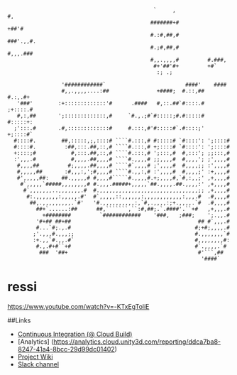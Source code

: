                                                                                                                                       
                                                                                
                                                                                
                                                                                
                                                                                
                                                  `     ,                #,     
                                                 #######+#            +##'#     
                                                 #.:#,##,#         ###'.,,#.    
                                                 #.;#,##,#         #,,,.###     
                                                 #,,.,,,,#         #.###,       
                                                  #+'##'#+         +#`          
                                                   :; .;                        
                                                                                
                     '############`                         ####'    ####       
                     #,,.,,,,....:##               +####;  #.::,##  #.:,.#+     
       '###'        :+:::::::::::::'#      .####   #,::.##`#::::.# ;+::::.#     
       #,:,##       ';:::::::::::::,#     `#.,.;#`#:::::;#.#:::::# #:::::+:     
      ;':::.#       .#,:::::::::::::#     #.:::,#'#:::::#`.#::::;' +;::::#`     
      #::::#.        ##,:::::,;,::::# ````#.:::,# #:::::# `#::::': ';::::#      
      #::::#.         :##,:::.##,::,# ````#.:::,# +;::::# `#::::': ';::::#      
      +::::;#           #,:::.##,::,# ````#.:::,# ';:::,#  #,:::'; ;;:::,#      
      :',,,.#           #,,,,.##,,,,# ````#.,,,,# ;;,,,,#  #,,,,'; ;',,,,#      
       #,,,,##         #;,,,,.##,,,,# ````#`,,,,# ;',,,,#  #,,,,;; :',,,,#      
       #,,,,,##       :#,,,:,';#,,,,# ````#.,,:,# :',,,,#  #,,,,;' :+,,,,#      
       #',,,,,##:    ##.,,,,,# #,,,,#`````#.,,,,#.+;,,,,#,`#,:,,;' ,+,,,,#      
        #`,,,,,`#####,,,,,,,,# #.,,,.#####+,,,,,`##.,,,,.##.,,,,:' ,+,,,,#      
         #`,,,,,,,..,,,,,,,.#  #.,,,,,,,,,,,,,,,,,,,,,,,,,,,,,,,;; ,+,,,,#      
          #:.,,,,,,,:,,,,,.#'  #`,,,,,::,,,,,,:,,,,,,,,,,,,:,,,.#  .#,,,,#      
           ##,.,,,,,,,,,.`#'   '#.,,,,,,,,,,:,`#,.,,,,:;+.,,,,.`#  .#,,,,#      
             ##+`......:##      ##,```````,``:#,##;.`.####'.``+#   ,+,,,.#      
               +########         `############    '###,   ;###;    ';.,,.#      
             '#+## ##+##                                        ## #`,,,.#      
             #...`#;.,.#                                       #;+#;,,,,.#      
            ;'.,,,#.,,,;;                                      #.,,,,,,,`#      
            :+.,,`#.,,.#`                                      #,,,,,,,,#:      
             #.,.#+#``+#                                       #`.,,,,.`#       
              ###  '##+                                         #'```,##        
                                                                 '####`         
                                                                                
                                                                                
                                                                                
                                                                                                                                   
                                                                                                                                      
                                                                                                                                                                                               
                                                                                                                                                                                                        
                                                                                                                                                                                                        
# ressi
https://www.youtube.com/watch?v=-KTxEgToliE

##Links
- [Continuous Integration (@ Cloud Build)](https://build.cloud.unity3d.com/orgs/creuna/projects/ressi/)
- [Analytics] (https://analytics.cloud.unity3d.com/reporting/ddca7ba8-8247-41a4-8bcc-29d99dc01402)
- [Project Wiki](https://github.com/fkalseth/ressi/wiki)
- [Slack channel](https://edu-app.slack.com)
